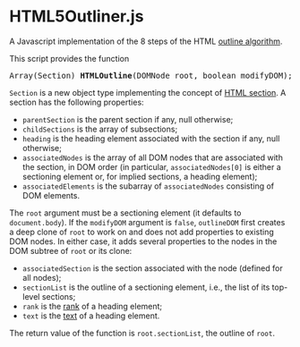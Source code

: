 # HTML5Outliner.js

A Javascript implementation of the 8 steps of the HTML [outline algorithm](http://www.whatwg.org/specs/web-apps/current-work/multipage/sections.html#outline).

This script provides the function

<pre>Array(Section) <b>HTMLOutline</b>(DOMNode root, boolean modifyDOM);</pre>

`Section` is a new object type implementing the concept of [HTML section](http://www.whatwg.org/specs/web-apps/current-work/multipage/sections.html#concept-section). A section has the following properties:

* `parentSection` is the parent section if any, null otherwise;
* `childSections` is the array of subsections;
* `heading` is the heading element associated with the section if any, null otherwise;
* `associatedNodes` is the array of all DOM nodes that are associated with the section, in DOM order (in particular, `associatedNodes[0]` is either a sectioning element or, for implied sections, a heading element);
* `associatedElements` is the subarray of `associatedNodes` consisting of DOM elements.

The `root` argument must be a sectioning element (it defaults to `document.body`). If the `modifyDOM` argument is `false`, `outlineDOM` first creates a deep clone of `root` to work on and does not add properties to existing DOM nodes. In either case, it adds several properties to the nodes in the DOM subtree of `root` or its clone:

* `associatedSection` is the section associated with the node (defined for all nodes);
* `sectionList` is the outline of a sectioning element, i.e., the list of its top-level sections;
* `rank` is the [rank](http://www.whatwg.org/specs/web-apps/current-work/multipage/sections.html#rank) of a heading element;
* `text` is the [text](http://www.whatwg.org/specs/web-apps/current-work/multipage/sections.html#the-hgroup-element) of a heading element.

The return value of the function is `root.sectionList`, the outline of `root`.



